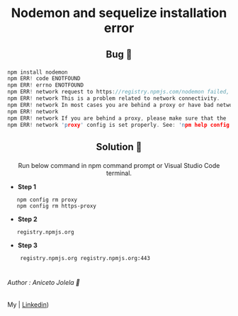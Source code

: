 # <p align='center'> Nodemon and sequelize installation error </p>


## <p align='center'> Bug 🐞 </p>

```c
npm install nodemon
npm ERR! code ENOTFOUND
npm ERR! errno ENOTFOUND
npm ERR! network request to https://registry.npmjs.com/nodemon failed, reason: getaddrinfo ENOTFOUND 28 
npm ERR! network This is a problem related to network connectivity.
npm ERR! network In most cases you are behind a proxy or have bad network settings.
npm ERR! network
npm ERR! network If you are behind a proxy, please make sure that the
npm ERR! network 'proxy' config is set properly. See: 'npm help config'
```


## <p align='center'> Solution 🎉 </p>

<p align='center'>  Run below command in npm command prompt or Visual Studio Code terminal.</p>

- **Step 1**
 ```
    npm config rm proxy
    npm config rm https-proxy
```
- **Step 2**
 ```
    registry.npmjs.org
```
- **Step 3**
```
    registry.npmjs.org registry.npmjs.org:443
```
#

###### Author : Aniceto Jolela 🥰
 My  | [Linkedin](https://www.linkedin.com/in/aniceto-jolela-076547184/))
